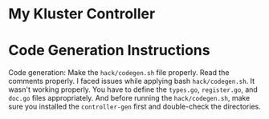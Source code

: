 # My Kluster Controller

# Code Generation Instructions

Code generation: Make the `hack/codegen.sh` file properly. Read the comments properly. I faced issues while applying bash `hack/codegen.sh`. It wasn't working properly. You have to define the `types.go`, `register.go`, and `doc.go` files appropriately. And before running the `hack/codegen.sh`, make sure you installed the `controller-gen` first and double-check the directories.


